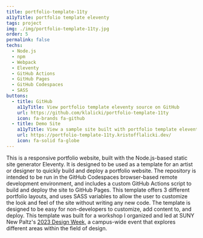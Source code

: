 ```yaml
---
title: portfolio-template-11ty
a11yTitle: portfolio template eleventy
tags: project
img: ./img/portfolio-template-11ty.jpg
order: 5
permalink: false
techs:
  - Node.js
  - npm
  - Webpack
  - Eleventy
  - GitHub Actions
  - GitHub Pages
  - GitHub Codespaces
  - SASS
buttons:
  - title: GitHub
    a11yTitle: View portfolio template eleventy source on GitHub
    url: https://github.com/klalicki/portfolio-template-11ty
    icon: fa-brands fa-github
  - title: Demo Site
    a11yTitle: View a sample site built with portfolio template eleventy
    url: https://portfolio-template-11ty.kristofflalicki.dev/
    icon: fa-solid fa-globe
---
```


This is a responsive portfolio website, built with the
Node.js-based static site generator Eleventy. It is designed to be
used as a template for an artist or designer to quickly build and
deploy a portfolio website. The repository is intended to be run
in the GitHub Codespaces browser-based remote development
environment, and includes a custom GitHub Actions script to build
and deploy the site to GitHub Pages. This template offers 3
different portfolio layouts, and uses SASS variables to allow the
user to customize the look and feel of the site without writing
any new code. The template is designed to be easy for
non-developers to customize, add content to, and deploy. This
template was built for a workshop I organized and led at SUNY New
Paltz's [2023 Design Week,](https://www.newpaltz.edu/designweek/)
a campus-wide event that explores different areas within the field
of design.
